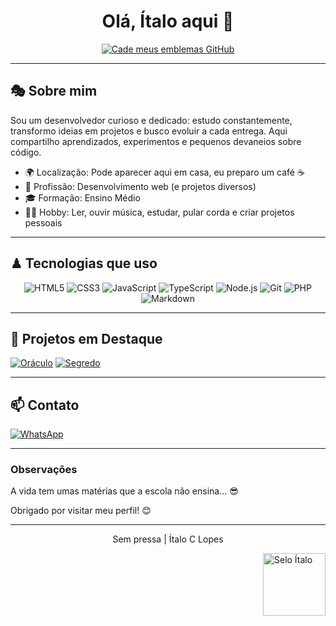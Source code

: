 <h1 align="center">Olá, Ítalo aqui 👋</h1>

<div align="center">
    <a href="https://github.com/italo-547/" target="_blank">
  <img src="https://img.shields.io/badge/cade_meus_emblemas_github-000000?style=for-the-badge&logo=github&logoColor=white" alt="Cade meus emblemas GitHub" />
</a>
</div>

---

## 🎭 Sobre mim

Sou um desenvolvedor curioso e dedicado: estudo constantemente, transformo ideias em projetos e busco evoluir a cada entrega. Aqui compartilho aprendizados, experimentos e pequenos devaneios sobre código.

- 🌍 Localização: Pode aparecer aqui em casa, eu preparo um café ☕
- 💼 Profissão: Desenvolvimento web (e projetos diversos)
- 🎓 Formação: Ensino Médio
- 🐱‍👓 Hobby: Ler, ouvir música, estudar, pular corda e criar projetos pessoais

---

## ♟ Tecnologias que uso

<div align="center">
    <img alt="HTML5" src="https://img.shields.io/badge/HTML5-E34F26?style=for-the-badge&logo=html5&logoColor=white" />
    <img alt="CSS3" src="https://img.shields.io/badge/CSS3-1572B6?style=for-the-badge&logo=css3&logoColor=white" />
    <img alt="JavaScript" src="https://img.shields.io/badge/JavaScript-F7DF1E?style=for-the-badge&logo=javascript&logoColor=black" />
    <img alt="TypeScript" src="https://img.shields.io/badge/TypeScript-3178C6?style=for-the-badge&logo=typescript&logoColor=white" />
    <img alt="Node.js" src="https://img.shields.io/badge/Node.js-339933?style=for-the-badge&logo=node.js&logoColor=white" />
    <img alt="Git" src="https://img.shields.io/badge/Git-F05032?style=for-the-badge&logo=git&logoColor=white" />
    <img alt="PHP" src="https://img.shields.io/badge/PHP-777BB4?style=for-the-badge&logo=php&logoColor=white" />
    <img alt="Markdown" src="https://img.shields.io/badge/Markdown-000000?style=for-the-badge&logo=markdown&logoColor=white" />
</div>

---

## 🚩 Projetos em Destaque

[![Oráculo](https://img.shields.io/badge/Or%C3%A1culo-CLI-181717?style=for-the-badge&logo=github&logoColor=white)](https://github.com/italo-547/oraculo)
[![Segredo](https://img.shields.io/badge/Segredo-Em%20breve-6c757d?style=for-the-badge&logo=github&logoColor=white)](https://github.com/italo-547/)

---

## 📫 Contato

[![WhatsApp](https://img.shields.io/badge/WhatsApp-25D366?style=for-the-badge&logo=whatsapp&logoColor=white)](https://wa.me/5537991004685)

---

### Observações

A vida tem umas matérias que a escola não ensina... 😎

Obrigado por visitar meu perfil! 😊

---
<p align="center">Sem pressa | Ítalo C Lopes</p>

<img align="right" alt="Selo Ítalo" src="galeria/selo.italo.png" width="100" height="100">
